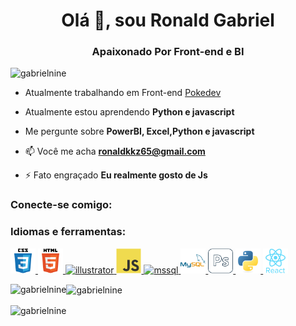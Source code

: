 <h1 align="center">Olá 👋, sou Ronald Gabriel</h1>
<h3 align="center">Apaixonado Por Front-end e BI</h3>

<p align="left"> <img src ="https://komarev.com/ghpvc/?username=gabrielnine&label=Profile%20views&color=0e75b6&style=flat" alt="gabrielnine" /> </p>

- Atualmente trabalhando em Front-end [Pokedev](https://github.com/gabrielnine/pokedev.git)

- Atualmente estou aprendendo **Python e javascript**

- Me pergunte sobre **PowerBI, Excel,Python e javascript**

- 📫 Você me acha **ronaldkkz65@gmail.com**

- ⚡ Fato engraçado **Eu realmente gosto de Js**

<h3 align="left">Conecte-se comigo:</h3>
<p align="left">
</p>

<h3 align="left">Idiomas e ferramentas:</h3>
<p align="left"> <a href="https://www.w3schools.com/css/" target="_blank" rel="noreferrer"> <img src="https://raw.githubusercontent.com/devicons/devicon/master/icons/css3/css3-original-wordmark.svg" alt="css3" width="40" height="40"/> </a> <a href="https://www.w3.org/html/" target="_blank" rel="noreferrer"> <img src="https://raw.githubusercontent.com/devicons/devicon/master/icons/html5/html5-original-wordmark.svg" alt="html5" width="40" height="40"/> </a> <a href="https://www.adobe.com/in/products/illustrator.html" target="_blank" rel="noreferrer"> <img src="https://www.vectorlogo.zone/logos/adobe_illustrator/adobe_illustrator-icon.svg" alt="illustrator" width="40" height="40"/> </a> <a href="https://developer.mozilla.org/en-US/docs/Web/JavaScript" target="_blank" rel="noreferrer"> <img src="https://raw.githubusercontent.com/devicons/devicon/master/icons/javascript/javascript-original.svg" alt="javascript" width="40" height="40"/> </a> <a href="https://www.microsoft.com/en-us/sql-server" target="_blank" rel="noreferrer"> <img src="https://www.svgrepo.com/show/303229/microsoft-sql-server-logo.svg" alt="mssql" width="40" height="40"/> </a> <a href="https://www.mysql.com/" target="_blank" rel="noreferrer"> <img src="https://raw.githubusercontent.com/devicons/devicon/master/icons/mysql/mysql-original-wordmark.svg" alt="mysql" width="40" height="40"/> </a> <a href="https://www.photoshop.com/en" target="_blank" rel="noreferrer"> <img src="https://raw.githubusercontent.com/devicons/devicon/master/icons/photoshop/photoshop-line.svg" alt="photoshop" width="40" altura="40"/> </a> <a href="https://www.python.org" target="_blank" rel="noreferrer"> <img src="https://raw.githubusercontent.com/devicons/devicon/master/icons/python/python-original.svg" alt="python" width="40" height="40"/> </a> <a href="https://reactjs.org/" target="_blank" rel="noreferrer"> <img src="https://raw.githubusercontent.com/devicons/devicon/master/icons/react/react-original-wordmark.svg" alt="react" width="40" height="40"/> </a> </p>

<p><img align="left" src="https://github-readme-stats.vercel.app/api/top-langs?username=gabrielnine&show_icons=true&locale=en&layout=compact" alt="gabrielnine" /></p>

<p> <img align="center" src="https://github-readme-stats.vercel.app/api?username=gabrielnine&show_icons=true&locale=en" alt="gabrielnine" /></p>

<p><img align="center" src="https://github-readme-streak-stats.herokuapp.com/?user=gabrielnine&" alt="gabrielnine" /></p>



